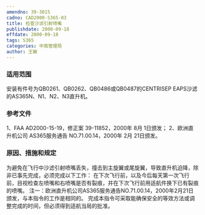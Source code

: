 ```yaml
---
amendno: 39-3015
cadno: CAD2000-S365-03
title: 检查沙滤引射喷嘴
publishdate: 2000-09-18
effdate: 2000-09-18
tags: S365
categories: 中南管理局
author: 王敏
---
```


### 适用范围 
安装有件号为QB0261、QB0262、QB0486或QB0487的CENTRISEP EAPS沙滤的AS365N、N1、N2、N3直升机。

### 参考文件
1、FAA AD2000-15-19，修正案 39-11852，2000年 8月 1日颁发；
 2、欧洲直升机公司 AS365服务通告 NO.71.00.14，2000年 2月 21日颁发。

### 原因、措施和规定 
为避免在飞行中沙滤引射喷嘴丢失，撞击到主旋翼或尾旋翼，导致直升机迫降，除非已事先完成，必须完成以下工作： 
    在下次飞行前，以及今后每天第一次飞行前，目视检查左喷嘴和右喷嘴是否有裂痕，并在下次飞行前用适航件换下已有裂痕的喷嘴。 
    注一：欧洲直升机公司AS365服务通告NO.71.00.14，2000年2月21日颁发，与本指令的工作是相同的。 
    完成本指令可采取能确保安全的等效方法或调整完成的时间，但必须得到适航当局的批准。
  
